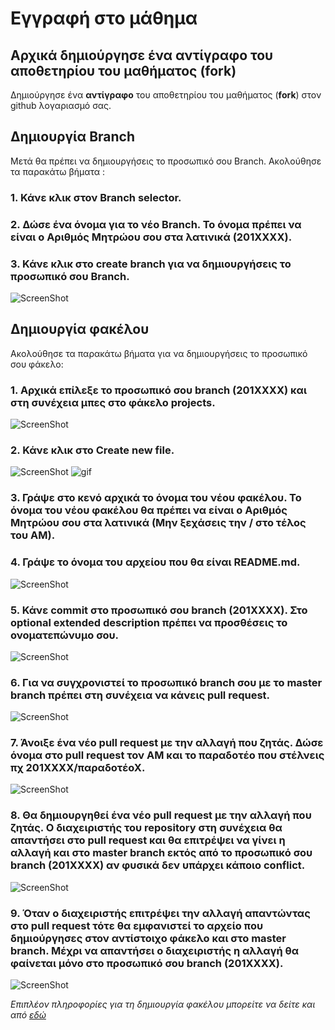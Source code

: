 # Εγγραφή στο μάθημα

## Αρχικά δημιούργησε ένα αντίγραφο του αποθετηρίου του μαθήματος (fork)
Δημιούργησε ένα **αντίγραφο** του αποθετηρίου του μαθήματος (**fork**) στον github λογαριασμό σας.

## Δημιουργία Branch

Μετά θα πρέπει να δημιουργήσεις το προσωπικό σου Branch. Ακολούθησε τα παρακάτω βήματα :

### 1. Κάνε κλικ στον Branch selector.

### 2. Δώσε ένα όνομα για το νέο Branch. Το όνομα πρέπει να είναι ο Αριθμός Μητρώου σου στα λατινικά (201XXXX).

### 3. Κάνε κλικ στο create branch για να δημιουργήσεις το προσωπικό σου Branch.

![ScreenShot](/help/images/1.png)


## Δημιουργία φακέλου

Ακολούθησε τα παρακάτω βήματα για να δημιουργήσεις το προσωπικό σου φάκελο:

### 1. Αρχικά επίλεξε το προσωπικό σου branch (201XXXX) και στη συνέχεια μπες στο φάκελο projects.

![ScreenShot](/help/images/2.png)

### 2. Κάνε κλικ στο Create new file.

![ScreenShot](/help/images/3.png)
![gif](https://user-images.githubusercontent.com/18603174/38198822-f73058c8-3696-11e8-87c6-5a982144f150.gif)
### 3. Γράψε στο κενό αρχικά το όνομα του νέου φακέλου. Το όνομα του νέου φακέλου θα πρέπει να είναι ο Αριθμός Μητρώου σου στα λατινικά (Μην ξεχάσεις την / στο τέλος του ΑΜ).

### 4. Γράψε το όνομα του αρχείου που θα είναι README.md.

![ScreenShot](/help/images/4.png)

### 5. Κάνε commit στο προσωπικό σου branch (201XXXX). Στο οptional extended description πρέπει να προσθέσεις το ονοματεπώνυμο σου.

![ScreenShot](/help/images/5.png)

### 6. Για να συγχρονιστεί το προσωπικό branch σου με το master branch πρέπει στη συνέχεια να κάνεις pull request.

![ScreenShot](/help/images/6.png)

### 7. Άνοιξε ένα νέο pull request με την αλλαγή που ζητάς. Δώσε όνομα στο pull request τον ΑΜ και το παραδοτέο που στέλνεις πχ 201XΧΧΧ/παραδοτέοΧ.

![ScreenShot](/help/images/7.png)

### 8. Θα δημιουργηθεί ένα νέο pull request με την αλλαγή που ζητάς. Ο διαχειριστής του repository στη συνέχεια θα απαντήσει στο pull request και θα επιτρέψει να γίνει η αλλαγή και στο master branch εκτός από το προσωπικό σου branch (201XXXX) αν φυσικά δεν υπάρχει κάποιο conflict.

![ScreenShot](/help/images/8.png)

### 9. Όταν ο διαχειριστής επιτρέψει την αλλαγή απαντώντας στο pull request τότε θα εμφανιστεί το αρχείο που δημιούργησες στον αντίστοιχο φάκελο και στο master branch. Μέχρι να απαντήσει ο διαχειριστής η αλλαγή θα φαίνεται μόνο στο προσωπικό σου branch (201XXXX).

![ScreenShot](/help/images/9.png)

_Επιπλέον πληροφορίες για τη δημιουργία φακέλου μπορείτε να δείτε και από [εδώ](http://stackoverflow.com/questions/18773598/creating-folders-inside-github-com-repo-without-using-git)_
